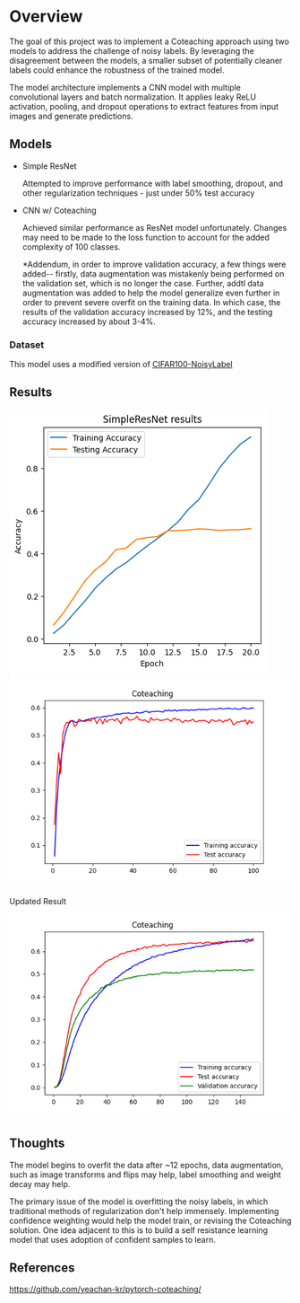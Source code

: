 # Overview

The goal of this project was to implement a Coteaching approach using two models to address the challenge of noisy labels. By leveraging the disagreement between the models, a smaller subset of potentially cleaner labels could enhance the robustness of the trained model. 

The model architecture implements a CNN model with multiple convolutional layers and batch normalization. It applies leaky ReLU activation, pooling, and dropout operations to extract features from input images and generate predictions.

## Models
- Simple ResNet

  Attempted to improve performance with label smoothing, dropout, and other regularization techniques - just under 50% test accuracy
- CNN w/ Coteaching

  Achieved similar performance as ResNet model unfortunately. Changes may need to be made to the loss function to account for the added complexity of 100 classes.

  *Addendum, in order to improve validation accuracy, a few things were added-- firstly, data augmentation was mistakenly being performed on the validation set, which is no longer the case. Further, addtl data augmentation was added to help the model generalize even further in order to prevent severe overfit on the training data. In which case, the results of the validation accuracy increased by 12%, and the testing accuracy increased by about 3-4%. 
  
### Dataset

This model uses a modified version of [CIFAR100-NoisyLabel](https://www.kaggle.com/c/cifar100-image-classification-with-noisy-labels/data)


## Results
![Alt text](/RESNETcurve.png "ResNet results")
![Alt text](/COLEARNINGresults.png "Loss Curve")

Updated Result
![Alt text](/results/l_curve_lr1e-05_tau0.4_warmups50_gradual80_epochs150_batch64_2023-07-31_07-50-31.png "Final results")

## Thoughts 

The model begins to overfit the data after ~12 epochs, data augmentation, such as image transforms and flips may help, label smoothing and weight decay may help.

The primary issue of the model is overfitting the noisy labels, in which traditional methods of regularization don't help immensely. Implementing confidence weighting would help the model train, or revising the Coteaching solution. One idea adjacent to this is to build a self resistance learning model that uses adoption of confident samples to learn.

## References
https://github.com/yeachan-kr/pytorch-coteaching/
